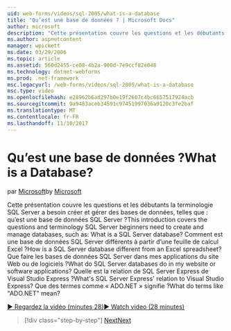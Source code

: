```yaml
---
uid: web-forms/videos/sql-2005/what-is-a-database
title: "Qu’est une base de données ? | Microsoft Docs"
author: microsoft
description: "Cette présentation couvre les questions et les débutants la terminologie SQL Server a besoin créer et gérer des bases de données, telles que : qu’est une base de données SQL Server ? Comment faire..."
ms.author: aspnetcontent
manager: wpickett
ms.date: 03/29/2006
ms.topic: article
ms.assetid: 560d2455-ce08-4b2a-900d-7e9ccf82e048
ms.technology: dotnet-webforms
ms.prod: .net-framework
msc.legacyurl: /web-forms/videos/sql-2005/what-is-a-database
msc.type: video
ms.openlocfilehash: e28962b6ad297b0e19f2607c4bc6657517924acb
ms.sourcegitcommit: 9a9483aceb34591c97451997036a9120c3fe2baf
ms.translationtype: MT
ms.contentlocale: fr-FR
ms.lasthandoff: 11/10/2017
---
```

<a name="what-is-a-database"></a><span data-ttu-id="43e99-105">Qu’est une base de données ?</span><span class="sxs-lookup"><span data-stu-id="43e99-105">What is a Database?</span></span>
====================
<span data-ttu-id="43e99-106">par [Microsoft](https://github.com/microsoft)</span><span class="sxs-lookup"><span data-stu-id="43e99-106">by [Microsoft](https://github.com/microsoft)</span></span>

<span data-ttu-id="43e99-107">Cette présentation couvre les questions et les débutants la terminologie SQL Server a besoin créer et gérer des bases de données, telles que : qu’est une base de données SQL Server ?</span><span class="sxs-lookup"><span data-stu-id="43e99-107">This introduction covers the questions and terminology SQL Server beginners need to create and manage databases, such as: What is a SQL Server database?</span></span> <span data-ttu-id="43e99-108">Comment est une base de données SQL Server différents à partir d’une feuille de calcul Excel ?</span><span class="sxs-lookup"><span data-stu-id="43e99-108">How is a SQL Server database different from an Excel spreadsheet?</span></span> <span data-ttu-id="43e99-109">Que faire les bases de données SQL Server dans mes applications du site Web ou de logiciels ?</span><span class="sxs-lookup"><span data-stu-id="43e99-109">What do SQL Server databases do in my website or software applications?</span></span> <span data-ttu-id="43e99-110">Quelle est la relation de SQL Server Express de Visual Studio Express ?</span><span class="sxs-lookup"><span data-stu-id="43e99-110">What's SQL Server Express' relation to Visual Studio Express?</span></span> <span data-ttu-id="43e99-111">Que des termes comme « ADO.NET » signifie ?</span><span class="sxs-lookup"><span data-stu-id="43e99-111">What do terms like "ADO.NET" mean?</span></span>

[<span data-ttu-id="43e99-112">&#9654; Regardez la vidéo (minutes 28)</span><span class="sxs-lookup"><span data-stu-id="43e99-112">&#9654; Watch video (28 minutes)</span></span>](https://channel9.msdn.com/Blogs/ASP-NET-Site-Videos/what-is-a-database)

>[!div class="step-by-step"]
[<span data-ttu-id="43e99-113">Next</span><span class="sxs-lookup"><span data-stu-id="43e99-113">Next</span></span>](understanding-database-tables-and-records.md)

